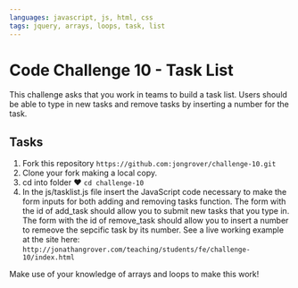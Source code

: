 ```yaml
---
languages: javascript, js, html, css
tags: jquery, arrays, loops, task, list
---
```


# Code Challenge 10 - Task List

This challenge asks that you work in teams to build a task list. Users should be able to type in new tasks and remove tasks by inserting a number for the task.

## Tasks

1. Fork this repository `https://github.com:jongrover/challenge-10.git`
2. Clone your fork making a local copy.
3. cd into folder ♥ `cd challenge-10`
4. In the js/tasklist.js file insert the JavaScript code necessary to make the form inputs for both adding and removing tasks function. The form with the id of add_task should allow you to submit new tasks that you type in. The form with the id of remove_task should allow you to insert a number to remeove the sepcific task by its number. See a live working example at the site here: `http://jonathangrover.com/teaching/students/fe/challenge-10/index.html`

Make use of your knowledge of arrays and loops to make this work!